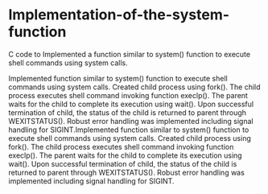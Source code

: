 # Implementation-of-the-system-function
C code to Implemented a function similar to system() function to execute shell commands using system calls.


Implemented function similar to system() function to execute shell commands using system calls. Created child process using fork(). The child process executes shell command invoking function execlp(). The parent waits for the child to complete its execution using wait(). Upon successful termination of child, the status of the child is returned to parent through WEXITSTATUS(). Robust error handling was implemented including signal handling for SIGINT.Implemented function similar to system() function to execute shell commands using system calls. Created child process using fork(). The child process executes shell command invoking function execlp(). The parent waits for the child to complete its execution using wait(). Upon successful termination of child, the status of the child is returned to parent through WEXITSTATUS(). Robust error handling was implemented including signal handling for SIGINT.
